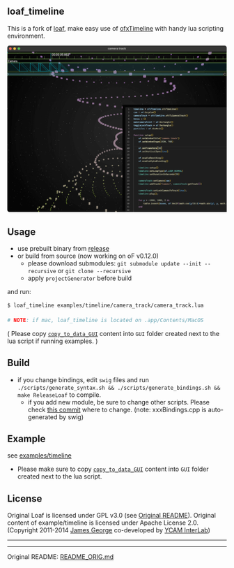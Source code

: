 ## loaf_timeline

This is a fork of [loaf](https://github.com/danomatika/loaf), make easy use of [ofxTimeline](https://github.com/funatsufumiya/ofxTimeline) with handy lua scripting environment.

![screenshot-loaf-timeline](images/screenshot-loaf-timeline.png)

## Usage

- use prebuilt binary from [release](https://github.com/funatsufumiya/loaf_timeline/releases)
- or build from source (now working on oF v0.12.0)
  - please download submodules: `git submodule update --init --recursive` or `git clone --recursive`
  - apply `projectGenerator` before build
 
and run:

```bash
$ loaf_timeline examples/timeline/camera_track/camera_track.lua

# NOTE: if mac, loaf_timeline is located on .app/Contents/MacOS
```

( Please copy [`copy_to_data_GUI`](https://github.com/funatsufumiya/ofxTimeline/tree/master/copy_to_data_GUI) content into `GUI` folder created next to the lua script if running examples. )

## Build

- if you change bindings, edit `swig` files and run `./scripts/generate_syntax.sh && ./scripts/generate_bindings.sh && make ReleaseLoaf` to compile.
  - if you add new module, be sure to change other scripts. Please check [this commit](https://github.com/funatsufumiya/loaf_timeline/commit/0f62f77d29633aa2945d636cb6ff7a79ee4aaa5c) where to change. (note: xxxBindings.cpp is auto-generated by swig)

## Example

see [examples/timeline](examples/timeline)

- Please make sure to copy [`copy_to_data_GUI`](https://github.com/funatsufumiya/ofxTimeline/tree/master/copy_to_data_GUI) content into `GUI` folder created next to the lua script. 

## License

Original Loaf is licensed under GPL v3.0 (see [Original README](./README_ORIG.md)). Original content of example/timeline is licensed under Apache License 2.0. (Copyright 2011-2014 [James George](http://www.jamesgeorge.org) co-developed by [YCAM InterLab](http://interlab.ycam.jp/))

-----
-----
Original README: [README_ORIG.md](./README_ORIG.md)